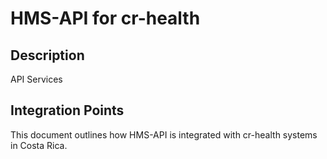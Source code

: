 # HMS-API for cr-health

## Description

API Services

## Integration Points

This document outlines how HMS-API is integrated with cr-health systems in Costa Rica.
